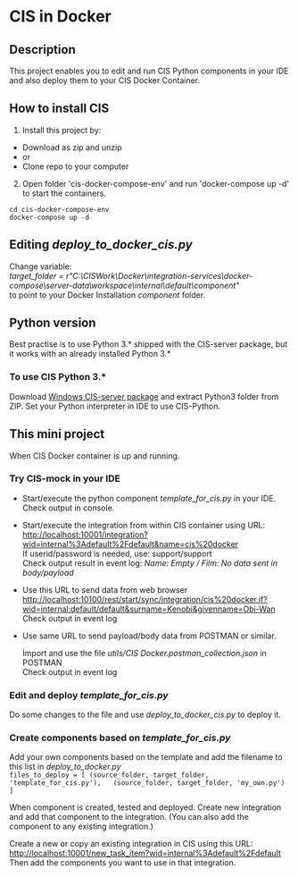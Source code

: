 # CIS in Docker

## Description  
This project enables you to edit and run CIS Python components in your IDE and also deploy them to your CIS Docker Container.  

## How to install CIS  

1) Install this project by:
* Download as zip and unzip 
* or
* Clone repo to your computer
2) Open folder 'cis-docker-compose-env' and run 'docker-compose up -d' to start the containers.
```shell
cd cis-docker-compose-env
docker-compose up -d
```

## Editing *deploy_to_docker_cis.py*

Change variable:  
*target_folder = r"C:\CISWork\Docker\integration-services\docker-compose\server-data\workspace\internal\default\component"*  
to point to your Docker Installation *component* folder.

## Python version

Best practise is to use Python 3.* shipped with the CIS-server package, but it works with an already installed Python 3.*  

### To use CIS Python 3.*

Download [Windows CIS-server package](http://www.siriusit.net/ciceron/is/v27/cis-2.7.8.0-9-1-20210915-1130.zip) and extract Python3 folder from ZIP. Set your Python interpreter in IDE to use CIS-Python.

## This mini project

When CIS Docker container is up and running.

### Try CIS-mock in your IDE

- Start/execute the python component *template_for_cis.py* in your IDE.  
Check output in console.  


- Start/execute the integration from within CIS container using URL:
  <http://localhost:10001/integration?wid=internal%3Adefault%2Fdefault&name=cis%20docker>    
  If userid/password is needed, use: support/support  
  Check output result in event log: *Name: Empty / Film: No data sent in body/payload*    


- Use this URL to send data from web browser  
  <http://localhost:10100/rest/start/sync/integration/cis%20docker.if?wid=internal:default/default&surname=Kenobi&givenname=Obi-Wan>  
  Check output in event log  


- Use same URL to send payload/body data from POSTMAN or similar.

  Import and use the file *utils/CIS Docker.postman_collection.json* in POSTMAN  
  Check output in event log
  
### Edit and deploy *template_for_cis.py*

Do some changes to the file and use *deploy_to_docker_cis.py* to deploy it.

### Create components based on *template_for_cis.py*

Add your own components based on the template and add the filename to this list in *deploy_to_docker.py*  
`files_to_deploy = [
    (source_folder, target_folder, 'template_for_cis.py'),  
    (source_folder, target_folder, 'my_own.py')
]`

When component is created, tested and deployed. Create new integration and add that component to the integration. (You can also add the component to any existing integration.)  

Create a new or copy an existing integration in CIS using this URL:  
<http://localhost:10001/new_task_item?wid=internal%3Adefault%2Fdefault>  
Then add the components you want to use in that integration.